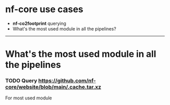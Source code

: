 # nf-core use cases

- **nf-co2footprint** querying
- What's the most used module in all the pipelines?

---

# What's the most used module in all the pipelines

### TODO Query <https://github.com/nf-core/website/blob/main/.cache.tar.xz>

For most used module
